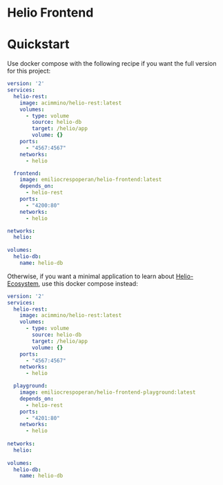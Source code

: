 # Helio Frontend

# Quickstart

Use docker compose with the following recipe if you want the full version for this project:

```yml
version: '2'
services:
  helio-rest:
    image: acimmino/helio-rest:latest
    volumes: 
      - type: volume
        source: helio-db
        target: /helio/app
        volume: {}
    ports:
      - "4567:4567"
    networks:
      - helio

  frontend:
    image: emiliocrespoperan/helio-frontend:latest
    depends_on:
      - helio-rest
    ports:
      - "4200:80"
    networks:
      - helio

networks:
  helio:
  
volumes:
  helio-db:
    name: helio-db

```

Otherwise, if you want a minimal application to learn about [Helio-Ecosystem](https://github.com/helio-ecosystem), use this docker compose instead:

```yml
version: '2'
services:
  helio-rest:
    image: acimmino/helio-rest:latest
    volumes: 
      - type: volume
        source: helio-db
        target: /helio/app
        volume: {}
    ports:
      - "4567:4567"
    networks:
      - helio

  playground:
    image: emiliocrespoperan/helio-frontend-playground:latest
    depends_on:
      - helio-rest
    ports:
      - "4201:80"
    networks:
      - helio
      
networks:
  helio:
  
volumes:
  helio-db:
    name: helio-db
```
